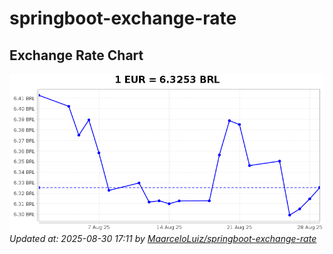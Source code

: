 # springboot-exchange-rate

<!-- EXCHANGE-RATE-START -->
## Exchange Rate Chart

![Exchange Rate Chart](charts/chart.png)*Updated at: 2025-08-30 17:11 by [MaarceloLuiz/springboot-exchange-rate](https://github.com/MaarceloLuiz/springboot-exchange-rate)*


<!-- EXCHANGE-RATE-END -->